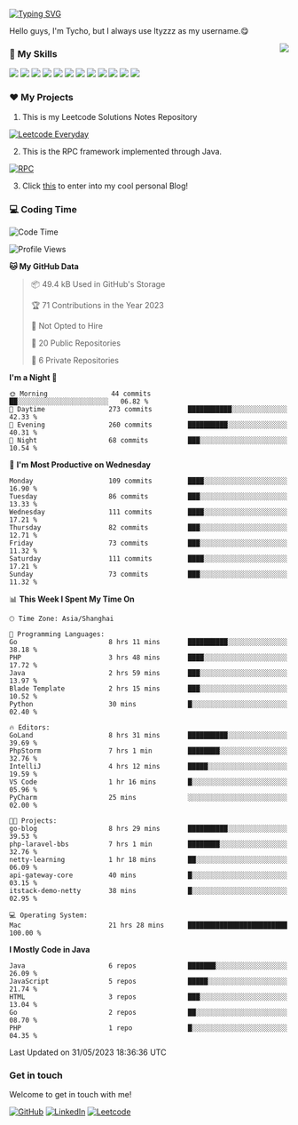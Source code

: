 [![Typing SVG](https://readme-typing-svg.herokuapp.com?size=25&duration=2500&color=8C43EA&vCenter=true&width=200&height=40&lines=Hi+there+%F0%9F%91%8B%F0%9F%8F%BB;I'm+ltyzzz)](https://git.io/typing-svg)

Hello guys, I'm Tycho, but I always use ltyzzz as my username.😋

<a href="#">
  <img align="right" src="https://github-readme-stats.vercel.app/api?username=ltyzzzxxx&count_private=true&show_icons=true&bg_color=15,f2f7fd,E0EAFC" />
</a>

### 🌟 **My Skills**  

![](https://img.shields.io/badge/-Java-4C7491?style=flat-square&logo=java&logoColor=fff)
![](https://img.shields.io/badge/-Spring-5FB832?style=flat-square&logo=Spring&logoColor=fff)
![](https://img.shields.io/badge/-Python-3e74a2?style=flat-square&logo=Python&logoColor=fff)
![](https://img.shields.io/badge/-Go-77BBE2?style=flat-square&logo=Go&logoColor=fff)
![](https://img.shields.io/badge/-Node.js-339933?style=flat-square&logo=Node.js&logoColor=fff)
![](https://img.shields.io/badge/-Vue-4fc08d?style=flat-square&logo=Vue.js&logoColor=fff)
![](https://img.shields.io/badge/-React-2d98ce?style=flat-square&logo=React&logoColor=fff)
![](https://img.shields.io/badge/-Docker-2496ED?style=flat-square&logo=Docker&logoColor=fff)
![](https://img.shields.io/badge/-Linux-000000?style=flat-square&logo=Linux&logoColor=fff)
![](https://img.shields.io/badge/-MySQL-4479A1?style=flat-square&logo=MySQL&logoColor=fff)
![](https://img.shields.io/badge/-Redis-DC382D?style=flat-square&logo=Redis&logoColor=fff)
![](https://img.shields.io/badge/-Git-E84E31?style=flat-square&logo=Git&logoColor=fff)

### ❤️ My Projects

1. This is my Leetcode Solutions Notes Repository

[![Leetcode Everyday](https://github-readme-stats.vercel.app/api/pin?username=ltyzzzxxx&repo=Leetcode-Everyday&theme=transparent&bg_color=15,f2f7fd,E0EAFC)](https://github.com/ltyzzzxxx/Leetcode-Everyday)

2. This is the RPC framework implemented through Java. 

[![RPC](https://github-readme-stats.vercel.app/api/pin?username=ltyzzzxxx&repo=ltyzzz-rpc&theme=transparent&bg_color=15,f2f7fd,E0EAFC)](https://github.com/ltyzzzxxx/ltyzzz-rpc)

3. Click [this](https://ltyzzzxxx.github.io/) to enter into my cool personal Blog!

### 💻 Coding Time

<!--START_SECTION:waka-->
![Code Time](http://img.shields.io/badge/Code%20Time-21%20hrs%2055%20mins-blue)

![Profile Views](http://img.shields.io/badge/Profile%20Views-133-blue)

**🐱 My GitHub Data** 

> 📦 49.4 kB Used in GitHub's Storage 
 > 
> 🏆 71 Contributions in the Year 2023
 > 
> 🚫 Not Opted to Hire
 > 
> 📜 20 Public Repositories 
 > 
> 🔑 6 Private Repositories 
 > 
**I'm a Night 🦉** 

```text
🌞 Morning                44 commits          ██░░░░░░░░░░░░░░░░░░░░░░░   06.82 % 
🌆 Daytime                273 commits         ███████████░░░░░░░░░░░░░░   42.33 % 
🌃 Evening                260 commits         ██████████░░░░░░░░░░░░░░░   40.31 % 
🌙 Night                  68 commits          ███░░░░░░░░░░░░░░░░░░░░░░   10.54 % 
```
📅 **I'm Most Productive on Wednesday** 

```text
Monday                   109 commits         ████░░░░░░░░░░░░░░░░░░░░░   16.90 % 
Tuesday                  86 commits          ███░░░░░░░░░░░░░░░░░░░░░░   13.33 % 
Wednesday                111 commits         ████░░░░░░░░░░░░░░░░░░░░░   17.21 % 
Thursday                 82 commits          ███░░░░░░░░░░░░░░░░░░░░░░   12.71 % 
Friday                   73 commits          ███░░░░░░░░░░░░░░░░░░░░░░   11.32 % 
Saturday                 111 commits         ████░░░░░░░░░░░░░░░░░░░░░   17.21 % 
Sunday                   73 commits          ███░░░░░░░░░░░░░░░░░░░░░░   11.32 % 
```


📊 **This Week I Spent My Time On** 

```text
🕑︎ Time Zone: Asia/Shanghai

💬 Programming Languages: 
Go                       8 hrs 11 mins       ██████████░░░░░░░░░░░░░░░   38.18 % 
PHP                      3 hrs 48 mins       ████░░░░░░░░░░░░░░░░░░░░░   17.72 % 
Java                     2 hrs 59 mins       ███░░░░░░░░░░░░░░░░░░░░░░   13.97 % 
Blade Template           2 hrs 15 mins       ███░░░░░░░░░░░░░░░░░░░░░░   10.52 % 
Python                   30 mins             █░░░░░░░░░░░░░░░░░░░░░░░░   02.40 % 

🔥 Editors: 
GoLand                   8 hrs 31 mins       ██████████░░░░░░░░░░░░░░░   39.69 % 
PhpStorm                 7 hrs 1 min         ████████░░░░░░░░░░░░░░░░░   32.76 % 
IntelliJ                 4 hrs 12 mins       █████░░░░░░░░░░░░░░░░░░░░   19.59 % 
VS Code                  1 hr 16 mins        █░░░░░░░░░░░░░░░░░░░░░░░░   05.96 % 
PyCharm                  25 mins             ░░░░░░░░░░░░░░░░░░░░░░░░░   02.00 % 

🐱‍💻 Projects: 
go-blog                  8 hrs 29 mins       ██████████░░░░░░░░░░░░░░░   39.53 % 
php-laravel-bbs          7 hrs 1 min         ████████░░░░░░░░░░░░░░░░░   32.76 % 
netty-learning           1 hr 18 mins        ██░░░░░░░░░░░░░░░░░░░░░░░   06.09 % 
api-gateway-core         40 mins             █░░░░░░░░░░░░░░░░░░░░░░░░   03.15 % 
itstack-demo-netty       38 mins             █░░░░░░░░░░░░░░░░░░░░░░░░   02.95 % 

💻 Operating System: 
Mac                      21 hrs 28 mins      █████████████████████████   100.00 % 
```

**I Mostly Code in Java** 

```text
Java                     6 repos             ███████░░░░░░░░░░░░░░░░░░   26.09 % 
JavaScript               5 repos             █████░░░░░░░░░░░░░░░░░░░░   21.74 % 
HTML                     3 repos             ███░░░░░░░░░░░░░░░░░░░░░░   13.04 % 
Go                       2 repos             ██░░░░░░░░░░░░░░░░░░░░░░░   08.70 % 
PHP                      1 repo              █░░░░░░░░░░░░░░░░░░░░░░░░   04.35 % 
```




 Last Updated on 31/05/2023 18:36:36 UTC
<!--END_SECTION:waka-->

### Get in touch

Welcome to get in touch with me!

[![GitHub](https://img.shields.io/badge/GitHub-grey?logo=github)](https://github.com/ltyzzzxxx)
[![LinkedIn](https://img.shields.io/badge/LinkedIn-blue?logo=linkedin)](https://www.linkedin.com/in/tianyu-li-7068b8248/)
[![Leetcode](https://img.shields.io/badge/Leetcode-yellow?logo=leetcode)](https://leetcode.cn/u/ltyzzz/)
